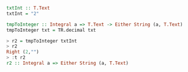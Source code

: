 ```haskell
txtInt :: T.Text
txtInt = "2"
```

```haskell
tmpToInteger :: Integral a => T.Text -> Either String (a, T.Text)
tmpToInteger txt = TR.decimal txt
```
```haskell
> r2 = tmpToInteger txtInt
> r2
Right (2,"")
> :t r2
r2 :: Integral a => Either String (a, T.Text)
```

